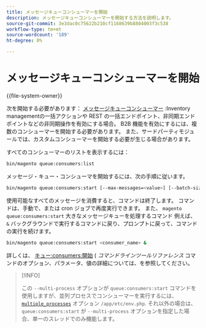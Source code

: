 ```yaml
---
title: メッセージキューコンシューマーを開始
description: メッセージキューコンシューマーを開始する方法を説明します。
source-git-commit: 3e3dac0c75622b210cf1168639b8804003f3c538
workflow-type: tm+mt
source-wordcount: '189'
ht-degree: 0%

---
```



# メッセージキューコンシューマーを開始

{{file-system-owner}}

次を開始する必要があります： [メッセージキューコンシューマー](../queues/consumers.md) :Inventory managementの一括アクションや REST の一括エンドポイント、非同期エンドポイントなどの非同期操作を有効にする場合。 B2B 機能を有効にするには、複数のコンシューマーを開始する必要があります。 また、サードパーティモジュールでは、カスタムコンシューマーを開始する必要が生じる場合があります。

すべてのコンシューマーのリストを表示するには：

```bash
bin/magento queue:consumers:list
```

メッセージ・キュー・コンシューマを開始するには、次の手順に従います。

```bash
bin/magento queue:consumers:start [--max-messages=<value>] [--batch-size=<value>] [--single-thread] [--area-code=<value>] [--multi-process=<value>] <consumer_name>
```

使用可能なすべてのメッセージを消費すると、コマンドは終了します。 コマンドは、手動で、または cron ジョブで再度実行できます。 また、 `magento queue:consumers:start` 大きなメッセージキューを処理するコマンド 例えば、 `&` バックグラウンドで実行するコマンドに戻り、プロンプトに戻って、コマンドの実行を続けます。

```bash
bin/magento queue:consumers:start <consumer_name> &
```

詳しくは、 [キュー:consumers:開始](https://devdocs.magento.com/guides/v2.4/reference/cli/magento-commerce.html#queueconsumersstart) ( _コマンドラインツールリファレンス_ コマンドのオプション、パラメータ、値の詳細については、を参照してください。

>[!INFO]
>
>この `--multi-process` オプションが `queue:consumers:start` コマンドを使用しますが、並列プロセスでコンシューマーを実行するには、 [`multiple_processes`](../queues/manage-message-queues.md#configuration) オプション `/app/etc/env.php`. それ以外の場合は、 `queue:consumers:start` が `--multi-process` オプションを指定した場合、単一のスレッドでのみ機能します。

